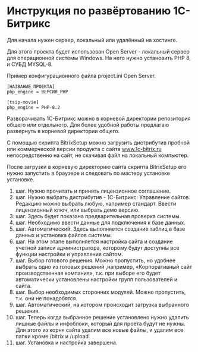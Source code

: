 # Инструкция по развёртованию 1С-Битрикс #

Для начала нужен сервер, локальный или удалённый на хостинге.

Для этого проекта будет использован Open Server - локальный сервер для 
операционной системы Windows. На него нужно установить PHP 8, и CУБД MYSQL-8.

Пример конфигурационного файла project.ini Open Server.
```
[НАЗВАНИЕ_ПРОЕКТА]
php_engine = ВЕРСИЯ_PHP

[tsip-movie]
php_engine = PHP-8.2
```


Разворачивать 1С-Битрикс можно в корневой директории репозитория общего или отдельного. 
Для более удобной работы предлагаю развернуть в корневой директории общего.

С помощью скрипта BitrixSetup можно загрузить дистрибутив пробной 
или коммерческой версии продукта с сайта www.1c-bitrix.ru 
непосредственно на сайт, не скачивая файл на локальный компьютер. 

После загрузки в корневую директорию сайта скрипта BitrixSetup 
его нужно запустить в браузере и следовать по мастеру установке
установке.

1. шаг. Нужно прочитать и принять лицензионное соглашение.
2. шаг. Нужно выбрать дистрибутив - 1С-Битрикс: Управление сайтов. Редакцию можно выбрать любую, например стандарт. Ввести лицензионный ключ, или выбрать демо версию.
3. шаг. Здесь будет показана предварительная проверка системы.
4. шаг. Необходимо ввести данные для подключения к базе данных.
5. шаг. Автоматический. Здесь выполняется создание таблиц в базе данных и установка файлов системы.
6. шаг. На этом этапе выполняется настройка сайта и создание учетной записи администратора, которому будут доступны все функции настройки и управления сайтом.
7. шаг. Выбор готового решения. Можно пропустить, но удобнее выбрать одно из готовых решений ,например, «Корпоративный сайт производственная компания», т.к. при выборе его будет автоматически установлены настройки групп пользователей и сайта.
8. шаг. Выбор необходимых сторонних модулей. Можно пропустить, т.к. они не понадобятся.
9. шаг. Автоматический, на котором происходит загрузка выбранного решения.
10. шаг. Теперь когда выбранное решение установлено нужно удалить лишные файлы и инфоблоки, который для проета будут не нужны. Для этого из корня сайта удалим все новые файлы, и удалим все папки кроме /bitrix и /upload.
11. шаг. Установка и настройка завершена.

